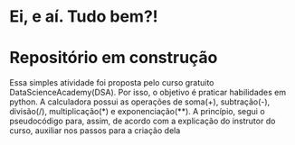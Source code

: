 # Ei, e aí. Tudo bem?!
# Repositório em construção
Essa simples atividade foi proposta pelo curso gratuito DataScienceAcademy(DSA). Por isso, o objetivo é praticar habilidades em python. A calculadora possui as operações de soma(+), subtração(-), divisão(/), multiplicação(*) e exponenciação(**). A princípio, segui o pseudocódigo para, assim, de acordo com a explicação do instrutor do curso, auxiliar nos passos para a criação dela
